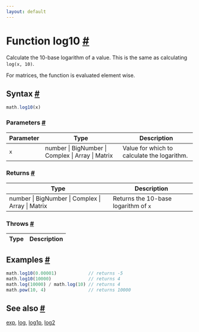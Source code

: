 ```yaml
---
layout: default
---
```


<!-- Note: This file is automatically generated from source code comments. Changes made in this file will be overridden. -->

<h1 id="function-log10">Function log10 <a href="#function-log10" title="Permalink">#</a></h1>

Calculate the 10-base logarithm of a value. This is the same as calculating `log(x, 10)`.

For matrices, the function is evaluated element wise.


<h2 id="syntax">Syntax <a href="#syntax" title="Permalink">#</a></h2>

```js
math.log10(x)
```

<h3 id="parameters">Parameters <a href="#parameters" title="Permalink">#</a></h3>

Parameter | Type | Description
--------- | ---- | -----------
`x` | number &#124; BigNumber &#124; Complex &#124; Array &#124; Matrix |  Value for which to calculate the logarithm.

<h3 id="returns">Returns <a href="#returns" title="Permalink">#</a></h3>

Type | Description
---- | -----------
number &#124; BigNumber &#124; Complex &#124; Array &#124; Matrix |  Returns the 10-base logarithm of `x`


<h3 id="throws">Throws <a href="#throws" title="Permalink">#</a></h3>

Type | Description
---- | -----------


<h2 id="examples">Examples <a href="#examples" title="Permalink">#</a></h2>

```js
math.log10(0.00001)            // returns -5
math.log10(10000)              // returns 4
math.log(10000) / math.log(10) // returns 4
math.pow(10, 4)                // returns 10000
```


<h2 id="see-also">See also <a href="#see-also" title="Permalink">#</a></h2>

[exp](exp.html),
[log](log.html),
[log1p](log1p.html),
[log2](log2.html)
